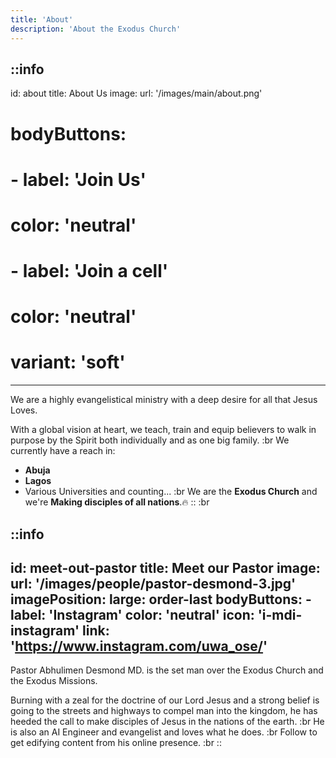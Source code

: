 ```yaml
---
title: 'About'
description: 'About the Exodus Church'
---
```


::info
---
id: about
title: About Us
image:
    url: '/images/main/about.png'
# bodyButtons:
#     - label: 'Join Us'
#       color: 'neutral'
#     - label: 'Join a cell'
#       color: 'neutral'
#       variant: 'soft'
---
We are a highly evangelistical ministry with a deep desire for all that Jesus Loves.

With a global vision at heart, we teach, train and equip believers to walk in purpose by the Spirit
both individually and as one big family.
:br
We currently have a reach in:
- **Abuja**
- **Lagos**
- Various Universities and counting...
:br
We are the **Exodus Church** and we're **Making disciples of all nations**.🔥
::
:br

::info
---
id: meet-out-pastor
title: Meet our Pastor
image:
    url: '/images/people/pastor-desmond-3.jpg'
imagePosition:
  large: order-last
bodyButtons:
    - label: 'Instagram'
      color: 'neutral'
      icon: 'i-mdi-instagram'
      link: 'https://www.instagram.com/uwa_ose/'
---
Pastor Abhulimen Desmond MD. is the set man over the Exodus Church and the Exodus Missions.

Burning with a zeal for the doctrine of our Lord Jesus and a strong belief is going
to the streets and highways  to compel man into the kingdom, he has heeded the call to make disciples
of Jesus in the nations of the earth.
:br
He is also an AI Engineer and evangelist and loves what he does.
:br
Follow to get edifying content from his online presence.
:br
::